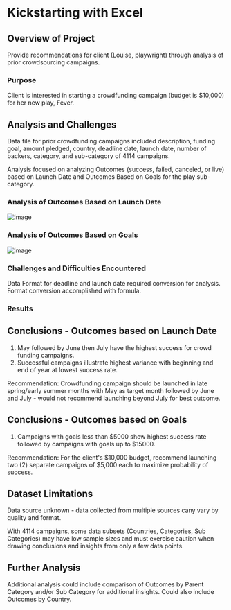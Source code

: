 # Kickstarting with Excel

## Overview of Project

Provide recommendations for client (Louise, playwright) through analysis of prior crowdsourcing campaigns.

### Purpose

Client is interested in starting a crowdfunding campaign (budget is $10,000) for her new play, Fever.

## Analysis and Challenges

Data file for prior crowdfunding campaigns included description, funding goal, amount pledged, country, deadline date, launch date, number of backers, category, and sub-category  of 4114 campaigns.

Analysis focused on analyzing Outcomes (success, failed, canceled, or live) based on Launch Date and Outcomes Based on Goals for the play sub-category. 

### Analysis of Outcomes Based on Launch Date

![image](https://user-images.githubusercontent.com/71353552/94366417-528c8500-0095-11eb-9ea4-cbf2795ae2fa.png)

### Analysis of Outcomes Based on Goals

![image](https://user-images.githubusercontent.com/71353552/94366468-aa2af080-0095-11eb-91b6-c754dccb3e71.png)

### Challenges and Difficulties Encountered

Data Format for deadline and launch date required conversion for analysis.  Format conversion accomplished with formula.

### Results

## Conclusions - Outcomes based on Launch Date

1.  May followed by June then July have the highest success for crowd funding campaigns.
2.  Successful campaigns illustrate highest variance with beginning and end of year at lowest success rate.

Recommendation:  Crowdfunding campaign should be launched in late spring/early summer months with May as target month followed by June and July - would not recommend launching beyond July for best outcome.

## Conclusions - Outcomes based on Goals

1. Campaigns with goals less than $5000 show highest success rate followed by campaigns with goals up to $15000.

Recommendation:  For the client's $10,000 budget, recommend launching two (2) separate campaigns of $5,000 each to maximize probability of success.

## Dataset Limitations

Data source unknown - data collected from multiple sources cany vary by quality and format.  

With 4114 campaigns, some data subsets (Countries, Categories, Sub Categories) may have low sample sizes and must exercise caution when drawing conclusions and insights from only a few data points. 

## Further Analysis 

Additional analysis could include comparison of Outcomes by Parent Category and/or Sub Category for additional insights.  Could also include Outcomes by Country.


